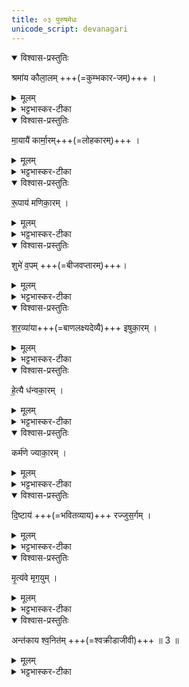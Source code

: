```yaml
---
title: ०३ पुरुषमेधः   
unicode_script: devanagari
---
```



<details open><summary>विश्वास-प्रस्तुतिः</summary>

श्रमा॑य कौला॒लम् +++(=कुम्भकार-जम्)+++ । 
</details>

<details><summary>मूलम्</summary>

श्रमा॑य कौला॒लम् ।
</details>

<details><summary>भट्टभास्कर-टीका</summary>

1श्रमाय शान्तये कौलालम् । स्वार्थिकोऽण् । यः श्रमेणैव जीवति ।
</details>

<details open><summary>विश्वास-प्रस्तुतिः</summary>

मा॒यायै॑ कार्मा॒रम्+++(=लोहकारम्)+++ ।
</details>

<details><summary>मूलम्</summary>

मा॒यायै॑ कार्मा॒रम् ।
</details>

<details><summary>भट्टभास्कर-टीका</summary>

मायायै विचित्रकरणशक्त्यै कार्मारं लोहकारम् ।
</details>

<details open><summary>विश्वास-प्रस्तुतिः</summary>

रू॒पाय॑ मणिका॒रम् ।
</details>

<details><summary>मूलम्</summary>

रू॒पाय॑ मणिका॒रम् ।
</details>

<details><summary>भट्टभास्कर-टीका</summary>

रूपाय शुक्लादिकाय मणिकारं माणिक्यादिविविधमणिसंस्कारकर्तारम् ।
</details>

<details open><summary>विश्वास-प्रस्तुतिः</summary>

शुभे॑ व॒पम् +++(=बीजवप्तारम्)+++। 
</details>

<details><summary>मूलम्</summary>

शुभे॑ व॒पम् ।
</details>

<details><summary>भट्टभास्कर-टीका</summary>

शुभे शोभायै वपं वप्तारम् । पचाद्यच् । अधोवप्तारमिति केचित् ।
</details>

<details open><summary>विश्वास-प्रस्तुतिः</summary>

श॒र॒व्या॑या+++(=बाणलक्ष्यदेव्यै)+++ इषुका॒रम् । 
</details>

<details><summary>मूलम्</summary>

श॒र॒व्या॑या इषुका॒रम् ।
</details>

<details><summary>भट्टभास्कर-टीका</summary>

शरव्यायै शरणशक्त्यै । व्याख्यातं पदम् । इषुसमूहाय वा । इषुकारं इषूणां संस्कर्तारम् ।
</details>

<details open><summary>विश्वास-प्रस्तुतिः</summary>

हे॒त्यै ध॑न्वका॒रम् । 
</details>

<details><summary>मूलम्</summary>

हे॒त्यै ध॑न्वका॒रम् ।
</details>

<details><summary>भट्टभास्कर-टीका</summary>

हेत्यै हिंसायै । 'ऊतियूति' इति क्तिन उदात्तत्वम् । धन्वकारं धनुषां संस्कारम् ।
</details>

<details open><summary>विश्वास-प्रस्तुतिः</summary>

कर्म॑णे ज्याका॒रम् ।
</details>

<details><summary>मूलम्</summary>

कर्म॑णे ज्याका॒रम् ।
</details>

<details><summary>भट्टभास्कर-टीका</summary>

कर्मणे ज्याकारम् । ज्यां संस्कर्तारं कारूणां कुशलम् ।
</details>

<details open><summary>विश्वास-प्रस्तुतिः</summary>

दि॒ष्टाय॑ +++(=भवितव्याय)+++ रज्जुस॒र्गम् । 
</details>

<details><summary>मूलम्</summary>

दि॒ष्टाय॑ रज्जुस॒र्गम् ।
</details>

<details><summary>भट्टभास्कर-टीका</summary>

दिष्टाय दैवाय भविष्यतायै रज्जुसर्गं उद्वन्धकं, स ह्यात्मविनिपाताय रज्जुं सृजति । कर्मण्यणि छान्दसं कुत्वम् ।
</details>

<details open><summary>विश्वास-प्रस्तुतिः</summary>

मृ॒त्य॑वे मृग॒युम् ।
</details>

<details><summary>मूलम्</summary>

मृ॒त्य॑वे मृग॒युम् ।
</details>

<details><summary>भट्टभास्कर-टीका</summary>

मृत्यवे मरणाय मृगयुं मृगाणां हन्तारम् ।
</details>

<details open><summary>विश्वास-प्रस्तुतिः</summary>

अन्त॑काय श्व॒नित॑म् +++(=श्वक्रीडाजीवी)+++ ॥ 3 ॥
</details>

<details><summary>मूलम्</summary>

अन्त॑काय श्व॒नित᳚म् ॥3॥  
</details>

<details><summary>भट्टभास्कर-टीका</summary>

अन्तकाय प्राणापहारिणे श्वनितं श्वक्रीडाजीविनं श्वभिः नीतः प्राप्तः । छान्दसं ह्रस्वत्वम् । 'परादिश्छन्दसि' इत्युत्तरपदान्तोदात्तत्वम् ॥  

इति तृतीये चतुर्थे तृतीयोऽनुवाकः ॥  

</details>

